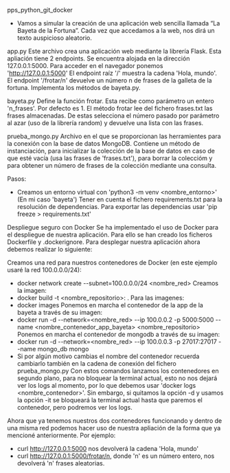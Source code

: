 pps_python_git_docker
- Vamos a simular la creación de una aplicación web sencilla llamada “La
  Bayeta de la Fortuna”. Cada vez que accedamos a la web, nos dirá un
  texto auspicioso aleatorio.

app.py
Este archivo crea una aplicación web mediante la librería Flask. Esta apliación tiene 2 endpoints.
Se encuentra alojada en la dirección 127.0.0.1:5000. Para acceder en el navegador ponemos 'http://127.0.0.1:5000'
El endpoint raíz '/' muestra la cadena 'Hola, mundo'.
El endpoint '/frotar/n' devuelve un número n de frases de la galleta de la fortuna.
Implementa los métodos de bayeta.py.

bayeta.py
Define la función frotar. Esta recibe como parámetro un entero 'n_frases'. Por defecto es 1.
El método frotar lee del fichero frases.txt las frases almacenadas. De estas selecciona
el número pasado por parámetro al azar (uso de la librería random) y devuelve una lista con
las frases.

prueba_mongo.py
Archivo en el que se proporcionan las herramientes para la conexión con la base de datos MongoDB.
Contiene un método de instanciación, para inicializar la colección de la base de datos en caso de 
que esté vacía (usa las frases de 'frases.txt'), para borrar la coleccióm y para obtener un número
de frases de la colección mediante una consulta.

Pasos:
- Creamos un entorno virtual con 'python3 -m venv <nombre_entorno>' (En mi caso 'bayeta')
  Tener en cuenta el fichero requirements.txt para la resolución de dependencias.
  Para exportar las dependencias usar 'pip freeze > requirements.txt'

Despliegue seguro con Docker
Se ha implementado el uso de Docker para el despliegue de nuestra aplicación. Para ello se han
creado los ficheros Dockerfile y .dockerignore. Para desplegar nuestra aplicación ahora debemos
realizar lo siguiente:

Creamos una red para nuestros contenedores de Docker (en este ejemplo usaré la red 100.0.0.0/24):
- docker network create --subnet=100.0.0.0/24 <nombre_red>
Creamos la imagen:	
- docker build -t <nombre_repositorio>:<tag> .
Para las imagenes:
- docker images
Ponemos en marcha el contenedor de la app de la bayeta a través de su imagen:
- docker run -d --network=<nombre_red> --ip 100.0.0.2 -p 5000:5000 --name <nombre_contenedor_app_bayeta> <nombre_repositorio>
Ponemos en marcha el contenedor de mongodb a través de su imagen:
- docker run -d --network=<nombre_red> --ip 100.0.0.3 -p 27017:27017 --name mongo_db mongo
- Si por algún motivo cambias el nombre del contenedor recuerda cambiarlo también en la cadena de conexión del fichero prueba_mongo.py
Con estos comandos lanzamos los contenedores en segundo plano, para no bloquear la terminal actual, esto no nos dejará ver los logs
al momento, por lo que debemos usar 'docker logs <nombre_contenedor>'. Sin embargo, si quitamos la opción -d y usamos la opción -it
se bloqueará la terminal actual hasta que paremos el contenedor, pero podremos ver los logs.

Ahora que ya tenemos nuestros dos contenedores funcionando y dentro de una misma red podemos hacer uso de nuestra apliación de la forma
que ya mencioné anteriormente. Por ejemplo:
- curl http://127.0.0.1:5000 nos devolverá la cadena 'Hola, mundo'
- curl http://127.0.0.1:5000/frotar/n, donde 'n' es un número entero, nos devolverá 'n' frases aleatorias.

